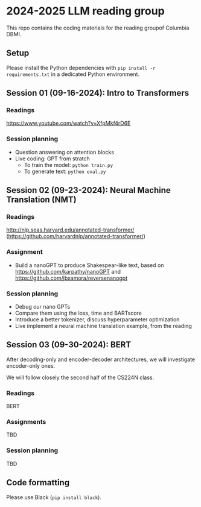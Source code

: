 # 2024-2025 LLM reading group

This repo contains the coding materials for the reading groupof Columbia DBMI.

## Setup

Please install the Python dependencies with `pip install -r requirements.txt` in a dedicated Python environment.

## Session 01 (09-16-2024): Intro to Transformers

### Readings

https://www.youtube.com/watch?v=XfpMkf4rD6E

### Session planning

- Question answering on attention blocks
- Live coding: GPT from stratch
    - To train the model: `python train.py`
    - To generate text: `python eval.py`

## Session 02 (09-23-2024): Neural Machine Translation (NMT)

### Readings

http://nlp.seas.harvard.edu/annotated-transformer/ (https://github.com/harvardnlp/annotated-transformer/)

### Assignment

- Build a nanoGPT to produce Shakespear-like text, based on https://github.com/karpathy/nanoGPT and https://github.com/jbxamora/reversenanogpt

### Session planning

- Debug our nano GPTs
- Compare them using the loss, time and BARTscore
- Introduce a better tokenizer, discuss hyperparameter optimization
- Live implement a neural machine translation example, from the reading

## Session 03 (09-30-2024): BERT

After decoding-only and encoder-decoder architectures, we will investigate encoder-only ones.

We will follow closely the second half of the CS224N class.

### Readings

BERT

### Assignments

TBD

### Session planning

TBD

## Code formatting

Please use Black (`pip install black`).